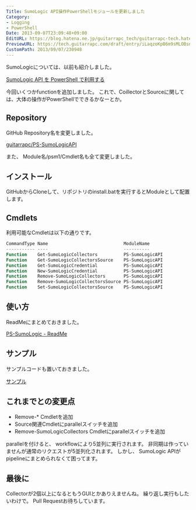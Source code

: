 ```yaml
---
Title: SumoLogic API操作PowerShellモジュールを更新しました
Category:
- Logging
- PowerShell
Date: 2013-09-07T23:09:48+09:00
EditURL: https://blog.hatena.ne.jp/guitarrapc_tech/guitarrapc-tech.hatenablog.com/atom/entry/6802418398341016912
PreviewURL: https://tech.guitarrapc.com/draft/entry/iLaqzoKpB6m9sMLOBsnJJp7XWYg
CustomPath: 2013/09/07/230948
---
```


<!--
Date: 2013-09-07T23:09:48+09:00
URL: https://tech.guitarrapc.com/entry/2013/09/07/230948
-->

SumoLogicについては、以前も紹介しました。


[SumoLogic API を PowerShell で利用する](http://guitarrapc.wordpress.com/2013/08/16/sumologic-api-%e3%82%92-powershell-%e3%81%a7%e5%88%a9%e7%94%a8%e3%81%99%e3%82%8b/)

今回いくつかfunctionを追加しました。 これで、CoillectorとSourceに関しては、大体の操作がPowerShellでできるかなーとか。

## Repository

GitHub Repository名を変更しました。

[guitarrapc/PS-SumoLogicAPI](https://github.com/guitarrapc/PS-SumoLogicAPI)

また、 Module名/psm1/Cmdlet名も全て変更しました。

## インストール

GitHubからCloneして、リポジトリのinstall.batを実行するとModuleとして配置します。

## Cmdlets

利用可能なCmdletは以下の通りです。

```ps1
CommandType Name                             ModuleName
----------- ----                             ----------
Function    Get-SumoLogicCollectors          PS-SumoLogicAPI
Function    Get-SumoLogicCollectorsSource    PS-SumoLogicAPI
Function    Get-SumoLogicCredential          PS-SumoLogicAPI
Function    New-SumoLogicCredential          PS-SumoLogicAPI
Function    Remove-SumoLogicCollectors       PS-SumoLogicAPI
Function    Remove-SumoLogicCollectorsSource PS-SumoLogicAPI
Function    Set-SumoLogicCollectorsSource    PS-SumoLogicAPI
```

## 使い方
ReadMeにまとめておきました。

[PS-SumoLogic - ReadMe](https://github.com/guitarrapc/PS-SumoLogicAPI/blob/master/README.md)

## サンプル

サンプルコードも置いておきました。

[サンプル](https://github.com/guitarrapc/PS-SumoLogicAPI/tree/master/Sample)

## これまでとの変更点

- Remove-* Cmdletを追加
- Source関連Cmdletにparallelスイッチを追加
- Remove-SumoLogicCollectors Cmdletにparallelスイッチを追加

parallelを付けると、 workflowにより5並列に実行されます。 非同期は作っていませんが通常のリクエストが5並列化されます。
しかし、 SumoLogic APIがpipelineにまとめられなくて困ってます。

## 最後に
Collectorが2個以上になるともうGUIとかありえませんね。 繰り返し実行もしたいわけで。 Pull Requestお待ちしています。
